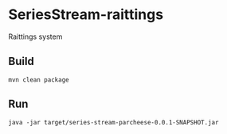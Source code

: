 # SeriesStream-raittings
Raittings system
## Build
```
mvn clean package
```
## Run
```
java -jar target/series-stream-parcheese-0.0.1-SNAPSHOT.jar
```